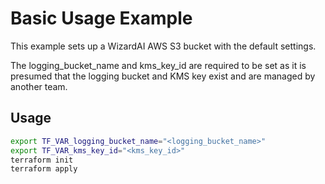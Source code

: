 # Basic Usage Example

This example sets up a WizardAI AWS S3 bucket with the default settings.

The logging_bucket_name and kms_key_id are required to be set as it is presumed that the logging bucket and KMS key exist and are managed by another team.

## Usage

```bash
export TF_VAR_logging_bucket_name="<logging_bucket_name>"
export TF_VAR_kms_key_id="<kms_key_id>"
terraform init
terraform apply
```
